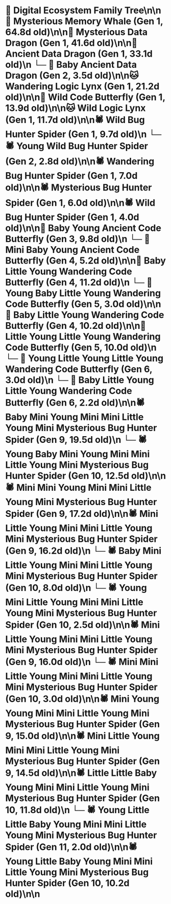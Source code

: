 # 🌳 Digital Ecosystem Family Tree\n\n🐋 Mysterious Memory Whale (Gen 1, 64.8d old)\n\n🐉 Mysterious Data Dragon (Gen 1, 41.6d old)\n\n🐉 Ancient Data Dragon (Gen 1, 33.1d old)\n  └─ 🐉 Baby Ancient Data Dragon (Gen 2, 3.5d old)\n\n🐱 Wandering Logic Lynx (Gen 1, 21.2d old)\n\n🦋 Wild Code Butterfly (Gen 1, 13.9d old)\n\n🐱 Wild Logic Lynx (Gen 1, 11.7d old)\n\n🕷️ Wild Bug Hunter Spider (Gen 1, 9.7d old)\n  └─ 🕷️ Young Wild Bug Hunter Spider (Gen 2, 2.8d old)\n\n🕷️ Wandering Bug Hunter Spider (Gen 1, 7.0d old)\n\n🕷️ Mysterious Bug Hunter Spider (Gen 1, 6.0d old)\n\n🕷️ Wild Bug Hunter Spider (Gen 1, 4.0d old)\n\n🦋 Baby Young Ancient Code Butterfly (Gen 3, 9.8d old)\n  └─ 🦋 Mini Baby Young Ancient Code Butterfly (Gen 4, 5.2d old)\n\n🦋 Baby Little Young Wandering Code Butterfly (Gen 4, 11.2d old)\n  └─ 🦋 Young Baby Little Young Wandering Code Butterfly (Gen 5, 3.0d old)\n\n🦋 Baby Little Young Wandering Code Butterfly (Gen 4, 10.2d old)\n\n🦋 Little Young Little Young Wandering Code Butterfly (Gen 5, 10.0d old)\n  └─ 🦋 Young Little Young Little Young Wandering Code Butterfly (Gen 6, 3.0d old)\n  └─ 🦋 Baby Little Young Little Young Wandering Code Butterfly (Gen 6, 2.2d old)\n\n🕷️ Baby Mini Young Mini Mini Little Young Mini Mysterious Bug Hunter Spider (Gen 9, 19.5d old)\n  └─ 🕷️ Young Baby Mini Young Mini Mini Little Young Mini Mysterious Bug Hunter Spider (Gen 10, 12.5d old)\n\n🕷️ Mini Mini Young Mini Mini Little Young Mini Mysterious Bug Hunter Spider (Gen 9, 17.2d old)\n\n🕷️ Mini Little Young Mini Mini Little Young Mini Mysterious Bug Hunter Spider (Gen 9, 16.2d old)\n  └─ 🕷️ Baby Mini Little Young Mini Mini Little Young Mini Mysterious Bug Hunter Spider (Gen 10, 8.0d old)\n  └─ 🕷️ Young Mini Little Young Mini Mini Little Young Mini Mysterious Bug Hunter Spider (Gen 10, 2.5d old)\n\n🕷️ Mini Little Young Mini Mini Little Young Mini Mysterious Bug Hunter Spider (Gen 9, 16.0d old)\n  └─ 🕷️ Mini Mini Little Young Mini Mini Little Young Mini Mysterious Bug Hunter Spider (Gen 10, 3.0d old)\n\n🕷️ Mini Young Young Mini Mini Little Young Mini Mysterious Bug Hunter Spider (Gen 9, 15.0d old)\n\n🕷️ Mini Little Young Mini Mini Little Young Mini Mysterious Bug Hunter Spider (Gen 9, 14.5d old)\n\n🕷️ Little Little Baby Young Mini Mini Little Young Mini Mysterious Bug Hunter Spider (Gen 10, 11.8d old)\n  └─ 🕷️ Young Little Little Baby Young Mini Mini Little Young Mini Mysterious Bug Hunter Spider (Gen 11, 2.0d old)\n\n🕷️ Young Little Baby Young Mini Mini Little Young Mini Mysterious Bug Hunter Spider (Gen 10, 10.2d old)\n\n